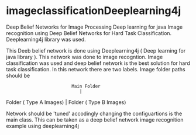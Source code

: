 # imageclassificationDeeplearning4j
Deep Belief Networks for Image Processing 
Deep learning for java 
Image recognition using Deep Belief Networks for Hard Task Classification. Deeplearning4j library was used. 

This Deeb belief network is done using Deeplearning4j ( Deep learning for java library ). 
This network was done to image recogntion. Image classification was used and deep belief network is the 
best solution for hard task classification. In this network there are two labels. 
Image folder paths should be
 
                             Main Folder 
                             	|
Folder  ( Type A Images)        |             Folder  ( Type B Images)
			
Network should be 'tuned' accodingly changing the configuartions is the main class. 
This can be taken as a deep belief network image recognition example using deeplearning4j
